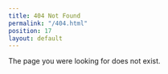 ```yaml
---
title: 404 Not Found
permalink: "/404.html"
position: 17
layout: default
---
```


The page you were looking for does not exist.
